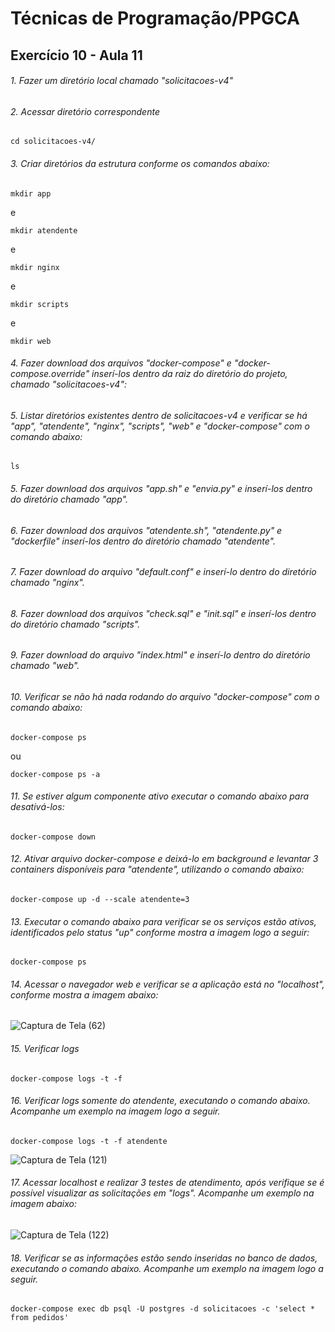 # Técnicas de Programação/PPGCA
## Exercício 10 - Aula 11

###### 1. Fazer um diretório local chamado *"solicitacoes-v4"*

###### 2. Acessar diretório correspondente
```
cd solicitacoes-v4/
```

###### 3. Criar diretórios da estrutura conforme os comandos abaixo:
```
mkdir app
```
e
```
mkdir atendente
```
e
```
mkdir nginx
```
e
```
mkdir scripts
```
e
```
mkdir web
```

###### 4. Fazer download dos arquivos *"docker-compose"* e *"docker-compose.override"* inserí-los dentro da raiz do diretório do projeto, chamado *"solicitacoes-v4"*:


###### 5. Listar diretórios existentes dentro de *solicitacoes-v4* e verificar se há "app", "atendente", "nginx", "scripts", "web" e "docker-compose" com o comando abaixo:
```
ls
```

###### 5. Fazer download dos arquivos *"app.sh"* e *"envia.py"* e inserí-los dentro do diretório chamado *"app"*.

###### 6. Fazer download dos arquivos *"atendente.sh"*, *"atendente.py"* e *"dockerfile"* inserí-los dentro do diretório chamado *"atendente"*.

###### 7. Fazer download do arquivo *"default.conf"* e inserí-lo dentro do diretório chamado *"nginx"*.

###### 8. Fazer download dos arquivos *"check.sql"* e *"init.sql"* e inserí-los dentro do diretório chamado *"scripts"*.

###### 9. Fazer download do arquivo *"index.html"* e inserí-lo dentro do diretório chamado *"web"*.

###### 10. Verificar se não há nada rodando do arquivo *"docker-compose"* com o comando abaixo:
```
docker-compose ps 
```
ou
```
docker-compose ps -a
```

###### 11. Se estiver algum componente ativo executar o comando abaixo para desativá-los:
```
docker-compose down
```

###### 12. Ativar arquivo docker-compose e deixá-lo em background e levantar 3 containers disponíveis para "atendente", utilizando o comando abaixo:
```
docker-compose up -d --scale atendente=3
```

###### 13. Executar o comando abaixo para verificar se os serviços estão ativos, identificados pelo status "up" conforme mostra a imagem logo a seguir:
```
docker-compose ps
```

###### 14. Acessar o navegador web e verificar se a aplicação está no *"localhost"*, conforme mostra a imagem abaixo:

![Captura de Tela (62)](https://user-images.githubusercontent.com/65691783/83930336-6f5f1e80-a76d-11ea-9a02-34be99d1ecc7.png)

###### 15. Verificar logs
```
docker-compose logs -t -f
```

###### 16. Verificar logs somente do atendente, executando o comando abaixo. Acompanhe um exemplo na imagem logo a seguir.
```
docker-compose logs -t -f atendente
```
![Captura de Tela (121)](https://user-images.githubusercontent.com/65691783/84553983-477f3600-acec-11ea-8dce-0a374693df68.png)

###### 17. Acessar localhost e realizar 3 testes de atendimento, após verifique se é possível visualizar as solicitações em "logs". Acompanhe um exemplo na imagem abaixo:

![Captura de Tela (122)](https://user-images.githubusercontent.com/65691783/84554436-2c152a80-acee-11ea-9336-63470c9c3197.png)

###### 18. Verificar se as informações estão sendo inseridas no banco de dados, executando o comando abaixo. Acompanhe um exemplo na imagem logo a seguir.
```
docker-compose exec db psql -U postgres -d solicitacoes -c 'select * from pedidos'
```
